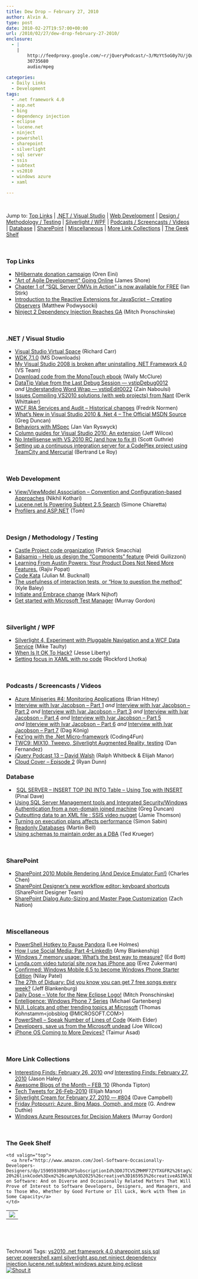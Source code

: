 ```yaml
---
title: Dew Drop – February 27, 2010
author: Alvin A.
type: post
date: 2010-02-27T19:57:00+00:00
url: /2010/02/27/dew-drop-february-27-2010/
enclosure:
  - |
    |
        http://feedproxy.google.com/~r/jQueryPodcast/~3/MzYt5oG0y7U/jQueryPodcast-013-DavidWalsh.mp3
        30735680
        audio/mpeg
        
categories:
  - Daily Links
  - Development
tags:
  - .net framework 4.0
  - asp.net
  - bing
  - dependency injection
  - eclipse
  - lucene.net
  - ninject
  - powershell
  - sharepoint
  - silverlight
  - sql server
  - ssis
  - subtext
  - vs2010
  - windows azure
  - xaml

---
```

&#160;

Jump to: [Top Links][1] | [.NET / Visual Studio][2] | [Web Development][3] | [Design / Methodology / Testing][4] | [Silverlight / WPF][5] | [Podcasts / Screencasts / Videos][6] | [Database][7] | [SharePoint][8] | [Miscellaneous][9] | [More Link Collections][10] | [The Geek Shelf][11] 

&#160;

### <a name="top"></a>Top Links

  * [NHibernate donation campaign][12] (Oren Eini)
  * ["Art of Agile Development" Going Online][13] (James Shore)
  * [Chapter 1 of “SQL Server DMVs in Action” is now available for FREE][14] (Ian Stirk)
  * [Introduction to the Reactive Extensions for JavaScript – Creating Observers][15] (Matthew Podwysocki)
  * [Ninject 2 Dependency Injection Reaches GA][16] (Mitch Pronschinske)

&#160;

### <a name="dotnet"></a>.NET / Visual Studio

  * [Visual Studio Virtual Space][17] (Richard Carr)
  * [WDK 7.1.0][18] (MS Downloads)
  * [My Visual Studio 2008 is broken after uninstalling .NET Framework 4.0][19] (VS Team)
  * [Download code from the MonoTouch ebook][20] (Wally McClure)
  * [DataTip Value from the Last Debug Session &#8212; vstipDebug0012][21] _and_&#160;[Understanding Word Wrap &#8212; vstipEdit0022][22] (Zain Naboulsi)
  * [Issues Compiling VS2010 solutions (with web projects) from Nant][23] (Derik Whittaker)
  * [WCF RIA Services and Audit – Historical changes][24] (Fredrik Normen)
  * [What’s New in Visual Studio 2010 & .Net 4 – The Official MSDN Source][25] (Greg Duncan)
  * [Behaviors with MSpec][26] (Jan Van Ryswyck)
  * [Column guides for Visual Studio 2010: An extension][27] (Jeff Wilcox)
  * [No Intellisense with VS 2010 RC (and how to fix it)][28] (Scott Guthrie)
  * [Setting up a continuous integration server for a CodePlex project using TeamCity and Mercurial][29] (Bertrand Le Roy)

&#160;

### <a name="web"></a>Web Development

  * [View/ViewModel Association &#8211; Convention and Configuration-based Approaches][30] (Nikhil Kothari)
  * [Lucene.net Is Powering Subtext 2.5 Search][31] (Simone Chiaretta)
  * [Profilers and ASP.NET][32] (Tom)

&#160;

### <a name="design"></a>Design / Methodology / Testing

  * [Castle Project code organization][33] (Patrick Smacchia)
  * [Balsamiq &#8211; Help us design the “Components” feature][34] (Peldi Guilizzoni)
  * [Learning From Austin Powers: Your Product Does Not Need More Features.][35] (Rajiv Popat)
  * [Code Kata][36] (Julian M. Bucknall)
  * [The usefulness of interaction tests, or “How to question the method”][37] (Kyle Baley)
  * [Initiate and Embrace change][38] (Mark Nijhof)
  * [Get started with Microsoft Test Manager][39] (Murray Gordon)

&#160;

### <a name="silverlight"></a>Silverlight / WPF

  * [Silverlight 4, Experiment with Pluggable Navigation and a WCF Data Service][40] (Mike Taulty)
  * [When Is It OK To Hack?][41] (Jesse Liberty)
  * [Setting focus in XAML with no code][42] (Rockford Lhotka)

&#160;

### <a name="podcasts"></a>Podcasts / Screencasts / Videos

  * [Azure Miniseries #4: Monitoring Applications][43] (Brian Hitney)
  * [Interview with Ivar Jacobson &#8211; Part 1][44] _and_&#160;[Interview with Ivar Jacobson &#8211; Part 2][45] _and_&#160;[Interview with Ivar Jacobson &#8211; Part 3][46] _and_&#160;[Interview with Ivar Jacobson &#8211; Part 4][47] _and_&#160;[Interview with Ivar Jacobson &#8211; Part 5][48] _and_&#160;[Interview with Ivar Jacobson &#8211; Part 6][49] _and_&#160;[Interview with Ivar Jacobson &#8211; Part 7][50] (Dag König)
  * [Fez’ing with the .Net Micro-framework][51] (Coding4Fun)
  * [TWC9: MIX10, Tweevo, Silverlight Augmented Reality, testing][52] (Dan Fernandez)
  * [jQuery Podcast 13 &#8211; David Walsh][53] (Ralph Whitbeck & Elijah Manor)
  * [Cloud Cover &#8211; Episode 2][54] (Ryan Dunn)

<a name="events"></a>

### <a name="db"></a>Database

  * &#160;[SQL SERVER – INSERT TOP (N) INTO Table – Using Top with INSERT][55] (Pinal Dave)
  * [Using SQL Server Management tools and Integrated Security/Windows Authentication from a non-domain joined machine][56] (Greg Duncan)
  * [Outputting data to an XML file : SSIS video nugget][57] (Jamie Thomson)
  * [Turning on execution plans affects performance][58] (Simon Sabin)
  * [Readonly Databases][59] (Martin Bell)
  * [Using schemas to maintain order as a DBA][60] (Ted Krueger)

&#160;

### <a name="sp"></a>SharePoint

  * [SharePoint 2010 Mobile Rendering (And Device Emulator Fun!)][61] (Charles Chen)
  * [SharePoint Designer’s new workflow editor: keyboard shortcuts][62] (SharePoint Designer Team)
  * [SharePoint Dialog Auto-Sizing and Master Page Customization][63] (Zach Nation)

&#160;

### <a name="misc"></a>Miscellaneous

  * [PowerShell Hotkey to Pause Pandora][64] (Lee Holmes)
  * [How I use Social Media: Part 4&#8211;LinkedIn][65] (Amy Blankenship)
  * [Windows 7 memory usage: What&#8217;s the best way to measure?][66] (Ed Bott)
  * [Lynda.com video tutorial site now has iPhone app][67] (Erez Zukerman)
  * [Confirmed: Windows Mobile 6.5 to become Windows Phone Starter Edition][68] (Nilay Patel)
  * [The 27th of Diduary: Did you know you can get 7 free songs every week?][69] (Jeff Blankenburg)
  * [Daily Dose &#8211; Vote for the New Eclipse Logo!][70] (Mitch Pronschinske)
  * [Entelligence: Windows Phone 7 Series][71] (Michael Gartenberg)
  * [NUI, Lolcats and other trending topics at Microsoft][72] (Thomas Kohnstamm<jobsblog @MICROSOFT.COM>)
  * [PowerShell – Speak Number of Lines of Code][73] (Keith Elder)
  * [Developers, save us from the Microsoft undead][74] (Joe Wilcox)
  * [iPhone OS Coming to More Devices?][75] (Taimur Asad)

&#160;

### <a name="links"></a>More Link Collections

  * [Interesting Finds: February 26, 2010][76] _and_&#160;[Interesting Finds: February 27, 2010][77] (Jason Haley)
  * [Awesome Blogs of the Month – FEB ‘10][78] (Rhonda Tipton)
  * [Tech Tweets for 26-Feb-2010][79] (Elijah Manor)
  * [Silverlight Cream for February 27, 2010 &#8212; #804][80] (Dave Campbell)
  * [Friday Potpourri: Azure, Bing Maps, Oomph, and more][81] (G. Andrew Duthie)
  * [Windows Azure Resources for Decision Makers][82] (Murray Gordon)

&#160;

### <a name="shelf"></a>The Geek Shelf

<table border="0" cellspacing="0" cellpadding="0">
  <tr>
    <td>
      <img data-recalc-dims="1" decoding="async" src="https://i0.wp.com/ecx.images-amazon.com/images/I/51D%252B7ZTwf8L._SL160_.jpg?w=660" />
    </td>
    
    <td valign="top">
      <a href="http://www.amazon.com/Joel-Software-Occasionally-Developers-Designers/dp/1590593898%3FSubscriptionId%3D0JTCV5ZMHMF7ZYTXGFR2%26tag%3Dalvinashcraft-20%26linkCode%3Dxm2%26camp%3D2025%26creative%3D165953%26creativeASIN%3D1590593898">Joel on Software: And on Diverse and Occasionally Related Matters That Will Prove of Interest to Software Developers, Designers, and Managers, and to Those Who, Whether by Good Fortune or Ill Luck, Work with Them in Some Capacity</a>
    </td>
  </tr>
</table>

&#160;

<div style="padding-bottom: 0px; margin: 0px; padding-left: 0px; padding-right: 0px; display: inline; float: none; padding-top: 0px" id="scid:C16BAC14-9A3D-4c50-9394-FBFEF7A93539:a1fd07df-b359-4646-ac11-2b5814ed4ea1" class="wlWriterSmartContent">
  <!--dotnetkickit-->
</div>

&#160;

<div style="padding-bottom: 0px; margin: 0px; padding-left: 0px; padding-right: 0px; display: inline; float: none; padding-top: 0px" id="scid:0767317B-992E-4b12-91E0-4F059A8CECA8:d244dbef-6781-4198-9ab1-3cd9fb702b1d" class="wlWriterSmartContent">
  Technorati Tags: <a href="http://technorati.com/tags/vs2010" rel="tag">vs2010</a>,<a href="http://technorati.com/tags/.net+framework+4.0" rel="tag">.net framework 4.0</a>,<a href="http://technorati.com/tags/sharepoint" rel="tag">sharepoint</a>,<a href="http://technorati.com/tags/ssis" rel="tag">ssis</a>,<a href="http://technorati.com/tags/sql+server" rel="tag">sql server</a>,<a href="http://technorati.com/tags/powershell" rel="tag">powershell</a>,<a href="http://technorati.com/tags/xaml" rel="tag">xaml</a>,<a href="http://technorati.com/tags/silverlight" rel="tag">silverlight</a>,<a href="http://technorati.com/tags/asp.net" rel="tag">asp.net</a>,<a href="http://technorati.com/tags/ninject" rel="tag">ninject</a>,<a href="http://technorati.com/tags/dependency+injection" rel="tag">dependency injection</a>,<a href="http://technorati.com/tags/lucene.net" rel="tag">lucene.net</a>,<a href="http://technorati.com/tags/subtext" rel="tag">subtext</a>,<a href="http://technorati.com/tags/windows+azure" rel="tag">windows azure</a>,<a href="http://technorati.com/tags/bing" rel="tag">bing</a>,<a href="http://technorati.com/tags/eclipse" rel="tag">eclipse</a>
</div>

<div class="wlWriterHeaderFooter" style="margin:0px; padding:0px 0px 0px 0px;">
  <div class="shoutIt">
    <a rev="vote-for" href="http://dotnetshoutout.com/Submit?url=http%3a%2f%2fwww.alvinashcraft.com%2f2010%2f02%2f27%2fdew-drop-february-27-2010%2f&title=Dew+Drop+-+February+27%2c+2010"><img decoding="async" alt="Shout it" src="http://dotnetshoutout.com/image.axd?url=https://morningdew-bpc6g3a0fgaxdxcu.eastus2-01.azurewebsites.net/2010/02/27/dew-drop-february-27-2010/" style="border:0px" /></a>
  </div>
</div>

 [1]: https://morningdew-bpc6g3a0fgaxdxcu.eastus2-01.azurewebsites.net/#top
 [2]: https://morningdew-bpc6g3a0fgaxdxcu.eastus2-01.azurewebsites.net/#dotnet
 [3]: https://morningdew-bpc6g3a0fgaxdxcu.eastus2-01.azurewebsites.net/#web
 [4]: https://morningdew-bpc6g3a0fgaxdxcu.eastus2-01.azurewebsites.net/#design
 [5]: https://morningdew-bpc6g3a0fgaxdxcu.eastus2-01.azurewebsites.net/#silverlight
 [6]: https://morningdew-bpc6g3a0fgaxdxcu.eastus2-01.azurewebsites.net/#podcasts
 [7]: https://morningdew-bpc6g3a0fgaxdxcu.eastus2-01.azurewebsites.net/#db
 [8]: https://morningdew-bpc6g3a0fgaxdxcu.eastus2-01.azurewebsites.net/#sp
 [9]: https://morningdew-bpc6g3a0fgaxdxcu.eastus2-01.azurewebsites.net/#misc
 [10]: https://morningdew-bpc6g3a0fgaxdxcu.eastus2-01.azurewebsites.net/#links
 [11]: https://morningdew-bpc6g3a0fgaxdxcu.eastus2-01.azurewebsites.net/#shelf
 [12]: http://feedproxy.google.com/~r/AyendeRahien/~3/D-o4Doz0urI/nhibernate-donation-campaign.aspx
 [13]: http://jamesshore.com/Blog/Art-of-Agile-Development-Going-Online.html
 [14]: http://www.manning.com/stirk/
 [15]: http://codebetter.com/blogs/matthew.podwysocki/archive/2010/02/27/introduction-to-the-reactive-extensions-for-javascript-creating-observers.aspx
 [16]: http://feeds.dzone.com/~r/zones/dotnet/~3/82IL6TiIolQ/ninject-2-dependency-injection
 [17]: http://feedproxy.google.com/~r/BlackwaspLatestAdditions/~3/xdn1oarP-so/VSVirtualSpace.aspx
 [18]: http://feedproxy.google.com/~r/MicrosoftDownloadCenter/~3/KUAAkM5xxVo/details.aspx
 [19]: http://blogs.msdn.com/visualstudio/archive/2010/02/26/my-visual-studio-2008-is-broken-after-uninstalling-net-framework-4-0.aspx
 [20]: http://morewally.com/cs/blogs/wallym/archive/2010/02/27/download-code-from-the-monotouch-ebook.aspx
 [21]: http://feedproxy.google.com/~r/zainnab/~3/cu6EbHQ8eNE/datatip-value-from-the-last-debug-session-vstipdebug0012.aspx
 [22]: http://feedproxy.google.com/~r/zainnab/~3/MOQFHyTwONw/understanding-word-wrap-vstipedit0022.aspx
 [23]: http://feedproxy.google.com/~r/Devlicious/~3/pZ4u99pOOEg/issues-compiling-vs2010-solutions-with-web-projects-from-nant.aspx
 [24]: http://weblogs.asp.net/fredriknormen/archive/2010/02/27/wcf-ria-services-and-audit-historical-changes.aspx
 [25]: http://coolthingoftheday.blogspot.com/2010/02/whats-new-in-visual-studio-2010-net-4.html
 [26]: http://elegantcode.com/2010/02/26/behaviors-with-mspec/
 [27]: http://www.jeff.wilcox.name/2010/02/visualstudio2010guides/
 [28]: http://weblogs.asp.net/scottgu/archive/2010/02/26/no-intellisense-with-vs-2010-rc-and-how-to-fix-it.aspx
 [29]: http://weblogs.asp.net/bleroy/archive/2010/02/26/setting-up-a-continuous-integration-server-for-a-codeplex-project-using-teamcity-and-mercurial.aspx
 [30]: http://www.nikhilk.net/Entry.aspx?id=252
 [31]: http://feeds.dzone.com/~r/zones/dotnet/~3/lj9BSXyEwjM/lucenenet-powering-subtext-25
 [32]: http://blogs.msdn.com/tom/archive/2010/02/26/profilers-and-asp-net.aspx
 [33]: http://codebetter.com/blogs/patricksmacchia/archive/2010/02/26/castle-project-code-organization.aspx
 [34]: http://feedproxy.google.com/~r/balsamiq/~3/AaYpWDi3P7c/
 [35]: http://www.thousandtyone.com/blog/LearningFromAustinPowersYourProductDoesNotNeedMoreFeatures.aspx
 [36]: http://feeds.dzone.com/~r/zones/dotnet/~3/VqrJSsm2Z-I/code-kata
 [37]: http://codebetter.com/blogs/kyle.baley/archive/2010/02/26/the-usefulness-of-interaction-tests-or-how-to-question-the-method.aspx
 [38]: http://elegantcode.com/2010/02/26/initiate-and-embrace-change/
 [39]: http://blogs.msdn.com/usisvde/archive/2010/02/26/get-started-with-microsoft-test-manager.aspx
 [40]: http://mtaulty.com/CommunityServer/blogs/mike_taultys_blog/archive/2010/02/27/silverlight-4-experiment-with-pluggable-navigation-and-a-wcf-data-service.aspx
 [41]: http://feedproxy.google.com/~r/JesseLiberty-SilverlightGeek/~3/cx2RtjgcAX8/when-is-it-ok-to-hack.aspx
 [42]: http://www.lhotka.net/weblog/SettingFocusInXAMLWithNoCode.aspx
 [43]: http://channel9.msdn.com/posts/dpeeast/Azure-Miniseries-4-Monitoring-Applications/
 [44]: http://channel9.msdn.com/posts/buzzfrog/Ivar-Jacobson-Part-1/
 [45]: http://channel9.msdn.com/posts/buzzfrog/Interview-with-Ivar-Jacobson-Part-2/
 [46]: http://channel9.msdn.com/posts/buzzfrog/Interview-with-Ivar-Jacobson-Part-3/
 [47]: http://channel9.msdn.com/posts/buzzfrog/Interview-with-Ivar-Jacobson-Part-4/
 [48]: http://channel9.msdn.com/posts/buzzfrog/Ivar-Jacobson-Part-5/
 [49]: http://channel9.msdn.com/posts/buzzfrog/Ivar-Jacobson-Part-6/
 [50]: http://channel9.msdn.com/posts/buzzfrog/Interview-with-Ivar-Jacobson-Part-7/
 [51]: http://blogs.msdn.com/coding4fun/archive/2010/02/26/9970086.aspx
 [52]: http://channel9.msdn.com/shows/This+Week+On+Channel+9/TWC9-MIX10-Tweevo-Silverlight-Augmented-Reality-testing/
 [53]: http://feedproxy.google.com/~r/jQueryPodcast/~3/MzYt5oG0y7U/jQueryPodcast-013-DavidWalsh.mp3
 [54]: http://channel9.msdn.com/shows/Cloud+Cover/Cloud-Cover-Episode-2/
 [55]: http://blog.sqlauthority.com/2010/02/27/sql-server-insert-top-n-into-table-using-top-with-insert/
 [56]: http://coolthingoftheday.blogspot.com/2010/02/using-sql-server-management-tools-and.html
 [57]: http://feedproxy.google.com/~r/jamiet/~3/LQ_gVY9FpqA/outputting-data-to-an-xml-file-ssis-video-nugget.aspx
 [58]: http://feedproxy.google.com/~r/SimonsSqlServerStuff/~3/h6IaYiVVMdE/Turning-on-execution-plans-affects-performance.aspx
 [59]: http://sqlblogcasts.com/blogs/martinbell/archive/2010/02/27/Readonly-databases.aspx
 [60]: http://blogs.lessthandot.com/index.php/DataMgmt/DBAdmin/grouping-dba-junk
 [61]: http://www.charliedigital.com/PermaLink,guid,f7aa321a-2145-4e75-b1a5-dd1ccbff10ed.aspx
 [62]: http://blogs.msdn.com/sharepointdesigner/archive/2010/02/26/sharepoint-designer-s-new-workflow-editor-keyboard-shortcuts.aspx
 [63]: http://feedproxy.google.com/~r/sharepointteamblog/~3/InekHJ0pBJk/sharepoint-dialog-auto-sizing-and-master-page-customization.aspx
 [64]: http://www.leeholmes.com/blog/PowerShellHotkeyToPausePandora.aspx
 [65]: http://www.insideria.com/2010/02/how-i-use-social-media-part-4-.html
 [66]: http://feedproxy.google.com/~r/zdnet/Bott/~3/rKVTnK0w3Rs/
 [67]: http://www.pheedcontent.com/click.phdo?i=e1ec5a88460ed9d97e65f09642af34b9
 [68]: http://www.engadget.com/2010/02/26/confirmed-windows-mobile-6-5-to-become-windows-phone-starter-ed/
 [69]: http://feedproxy.google.com/~r/Blankenthoughts/~3/nTSn0UleZJs/27th-of-diduary-did-you-know-you-can.aspx
 [70]: http://feeds.dzone.com/~r/zones/dotnet/~3/BbsETHmRHuw/dzone-daily-dose-227
 [71]: http://www.engadget.com/2010/02/26/entelligence-windows-phone-7-series/
 [72]: http://feedproxy.google.com/~r/jobsblogscast/~3/0zzQ0qBRsOw/
 [73]: http://feedproxy.google.com/~r/keithelder/~3/IlJhjkacEv4/powershell-ndash-speak-number-of-lines-of-code.aspx
 [74]: http://feeds.betanews.com/~r/bn/~3/QUHJbMxStd4/1267213434
 [75]: http://feedproxy.google.com/~r/RedmondPie/~3/OUGgEIpAOyY/
 [76]: http://jasonhaley.com/blog/post.aspx?id=6b9ce4e7-9d31-4ee9-aa20-71e6520a373e
 [77]: http://jasonhaley.com/blog/post.aspx?id=50e2d201-0cb7-4189-aed3-13679ac2b441
 [78]: http://rhondatipton.net/2010/02/26/awesome-blogs-of-the-month-feb-10/
 [79]: http://elijahmanor.com/webdevdotnet/post.aspx?id=34a2181d-dc03-491b-813e-6234e6f7bed6
 [80]: http://geekswithblogs.net/WynApseTechnicalMusings/archive/2010/02/27/138220.aspx
 [81]: http://blogs.msdn.com/gduthie/archive/2010/02/26/friday-potpourri-azure-bing-maps-oomph-and-more.aspx
 [82]: http://blogs.msdn.com/usisvde/archive/2010/02/26/windows-azure-resources-for-decision-makers.aspx